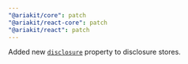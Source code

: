 ```yaml
---
"@ariakit/core": patch
"@ariakit/react-core": patch
"@ariakit/react": patch
---
```


Added new [`disclosure`](https://ariakit.org/reference/use-disclosure-store#disclosure-1) property to disclosure stores.
